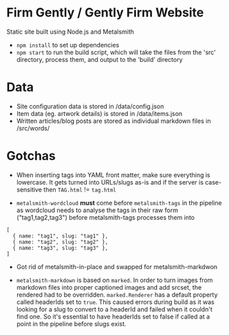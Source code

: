 # Firm Gently / Gently Firm Website

Static site built using Node.js and Metalsmith

* `npm install` to set up dependencies
* `npm start` to run the build script, which will take the files from the 'src' directory, process them, and output to the 'build' directory


# Data

* Site configuration data is stored in /data/config.json
* Item data (eg. artwork details) is stored in /data/items.json
* Written articles/blog posts are stored as individual markdown files in /src/words/


# Gotchas

* When inserting tags into YAML front matter, make sure everything is lowercase. It gets turned into URLs/slugs as-is and if the server is case-sensitive then `TAG.html` != `tag.html`

* `metalsmith-wordcloud` **must** come before `metalsmith-tags` in the pipeline as wordcloud needs to analyse the tags in their raw form ("tag1,tag2,tag3") before metalsmith-tags processes them into 
```
[
  { name: "tag1", slug: "tag1" },
  { name: "tag2", slug: "tag2" },
  { name: "tag3", slug: "tag3" },
]
```

* Got rid of metalsmith-in-place and swapped for metalsmith-markdwon

* `metalsmith-markdown` is based on `marked`. In order to turn images from markdown files into proper captioned images and add srcset, the rendered had to be overridden. `marked.Renderer` has a default property called headerIds set to `true`. This caused errors during build as it was looking for a slug to convert to a headerId and failed when it couldn't find one. So it's essential to have headerIds set to false if called at a point in the pipeline before slugs exist.
